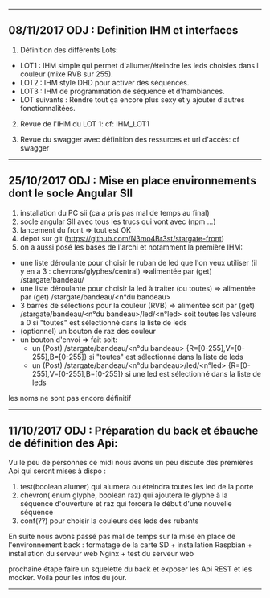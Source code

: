 
-----------
08/11/2017
ODJ : Definition IHM et interfaces
--

1) Définition des différents Lots:
  - LOT1 : IHM simple qui permet d'allumer/éteindre les leds choisies dans l couleur (mixe RVB sur 255).
  - LOT2 : IHM style DHD pour activer des séquences.
  - LOT3 : IHM de programmation de séquence et d'hambiances.
  - LOT suivants : Rendre tout ça encore plus sexy et y ajouter d'autres fonctionnalitées.
2) Revue de l'IHM du LOT 1: 
cf: IHM_LOT1

3) Revue du swagger avec définition des ressurces et url d'accès: cf swagger

-----------
25/10/2017
ODJ : Mise en place environnements dont le socle Angular SII 
--

1) installation du PC sii (ca a pris pas mal de temps au final)
2) socle angular SII avec tous les trucs qui vont avec (npm ...)
3) lancement du front => tout est OK
4) dépot sur git (https://github.com/N3mo4Br3st/stargate-front)
5) on a aussi posé les bases de l'archi et notamment la première IHM:
  - une liste déroulante pour choisir le ruban de led que l'on veux utiliser (il y en a 3 : chevrons/glyphes/central) =>alimentée par (get) /stargate/bandeau/
  - une liste déroulante pour choisir la led à traiter (ou toutes) => alimentée par (get) /stargate/bandeau/<n°du bandeau>
  - 3 barres de sélections pour la couleur (RVB) => alimentée soit par (get) /stargate/bandeau/<n°du bandeau>/led/<n°led> soit toutes les valeurs à 0 si "toutes" est sélectionné dans la liste de leds
  - (optionnel) un bouton de raz des couleur
  - un bouton d'envoi => fait soit:
     * un (Post) /stargate/bandeau/<n°du bandeau> {R=[0-255],V=[0-255],B=[0-255]} si "toutes" est sélectionné dans la liste de leds
     * un (Post) /stargate/bandeau/<n°du bandeau>/led/<n°led> {R=[0-255],V=[0-255],B=[0-255]} si une led est sélectionné dans la liste de leds

les noms ne sont pas encore définitif

-----------
11/10/2017
ODJ : Préparation du back et ébauche de définition des Api:
--

Vu le peu de personnes ce midi nous avons un peu discuté des premières Api qui seront mises à dispo :
1. test(boolean alumer) qui alumera ou éteindra toutes les led de la porte
2. chevron( enum glyphe, boolean raz) qui ajoutera le glyphe à la séquence d'ouverture et raz qui forcera le début d'une nouvelle séquence
3. conf(??) pour choisir la couleurs des leds des rubants

En suite nous avons passé pas mal de temps sur la mise en place de l'environnement back : formatage de la carte SD + installation Raspbian + installation du serveur web Nginx + test du serveur web

prochaine étape faire un squelette du back et exposer les Api REST et les mocker.
Voilà pour les infos du jour.

-----------
